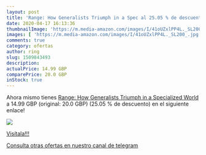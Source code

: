 ```yaml
---
layout: post
title: 'Range: How Generalists Triumph in a Spec al 25.05 % de descuento'
date: 2020-04-17 16:13:36
thumbnailImage: 'https://m.media-amazon.com/images/I/41oUZxlPP4L._SL200_.jpg'
images: [ 'https://m.media-amazon.com/images/I/41oUZxlPP4L._SL200_.jpg' ]
comments: true
category: ofertas
author: ring
slug: 1509843493
description:
actualPrice: 14.99 GBP
comparePrice: 20.0 GBP
inStock: true
---
```


Ahora mismo tienes [Range: How Generalists Triumph in a Specialized World](https://www.amazon.com/dp/1509843493/?tag=redken08-20) a 14.99 GBP (original: 20.0 GBP) (25.05 %  de descuento) en el siguiente enlace!

[![](https://m.media-amazon.com/images/I/41oUZxlPP4L._SL200_.jpg)](https://www.amazon.com/dp/1509843493/?tag=redken08-20)

[Visítala!!!](https://www.amazon.com/dp/1509843493/?tag=redken08-20)

[Consulta otras ofertas en nuestro canal de telegram](https://t.me/s/ofertas25)
